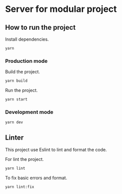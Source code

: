 # Server for modular project

## How to run the project

Install dependencies.
```sh
yarn
```

### Production mode

Build the project.
```sh
yarn build
```

Run the project.
```sh
yarn start
```

### Development mode

```sh
yarn dev
```


## Linter

This project use Eslint to lint and format the code.

For lint the project.
```sh
yarn lint
```

To fix basic errors and format.
```sh
yarn lint:fix
```
